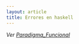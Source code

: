 ```yaml
---
layout: article
title: Errores en haskell
---
```

*Ver [Paradigma\_Funcional](paradigma-funcional.md)*

